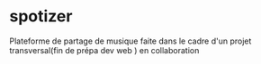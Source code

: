 # spotizer
Plateforme de partage de musique faite dans le cadre d'un projet transversal(fin de prépa dev web ) en collaboration
